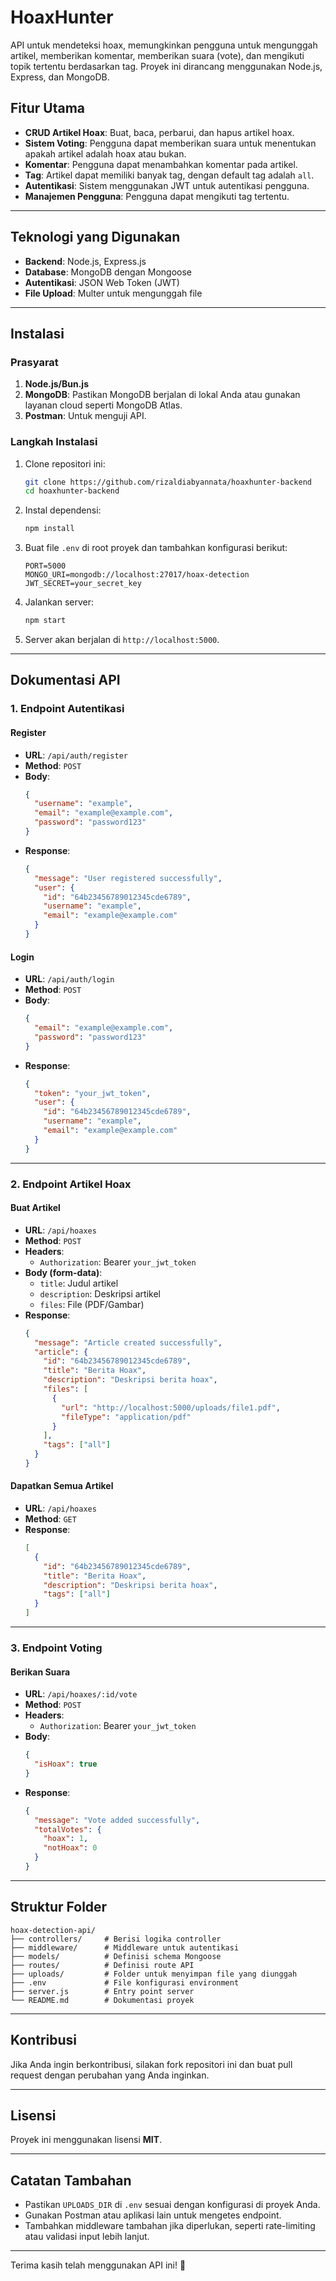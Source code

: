 # HoaxHunter

API untuk mendeteksi hoax, memungkinkan pengguna untuk mengunggah artikel, memberikan komentar, memberikan suara (vote), dan mengikuti topik tertentu berdasarkan tag. Proyek ini dirancang menggunakan Node.js, Express, dan MongoDB.

## Fitur Utama

- **CRUD Artikel Hoax**: Buat, baca, perbarui, dan hapus artikel hoax.
- **Sistem Voting**: Pengguna dapat memberikan suara untuk menentukan apakah artikel adalah hoax atau bukan.
- **Komentar**: Pengguna dapat menambahkan komentar pada artikel.
- **Tag**: Artikel dapat memiliki banyak tag, dengan default tag adalah `all`.
- **Autentikasi**: Sistem menggunakan JWT untuk autentikasi pengguna.
- **Manajemen Pengguna**: Pengguna dapat mengikuti tag tertentu.

---

## Teknologi yang Digunakan

- **Backend**: Node.js, Express.js
- **Database**: MongoDB dengan Mongoose
- **Autentikasi**: JSON Web Token (JWT)
- **File Upload**: Multer untuk mengunggah file

---

## Instalasi

### Prasyarat

1. **Node.js/Bun.js**
2. **MongoDB**: Pastikan MongoDB berjalan di lokal Anda atau gunakan layanan cloud seperti MongoDB Atlas.
3. **Postman**: Untuk menguji API.

### Langkah Instalasi

1. Clone repositori ini:

   ```bash
   git clone https://github.com/rizaldiabyannata/hoaxhunter-backend
   cd hoaxhunter-backend
   ```

2. Instal dependensi:

   ```bash
   npm install
   ```

3. Buat file `.env` di root proyek dan tambahkan konfigurasi berikut:

   ```env
   PORT=5000
   MONGO_URI=mongodb://localhost:27017/hoax-detection
   JWT_SECRET=your_secret_key
   ```

4. Jalankan server:

   ```bash
   npm start
   ```

5. Server akan berjalan di `http://localhost:5000`.

---

## Dokumentasi API

### **1. Endpoint Autentikasi**

#### **Register**

- **URL**: `/api/auth/register`
- **Method**: `POST`
- **Body**:
  ```json
  {
    "username": "example",
    "email": "example@example.com",
    "password": "password123"
  }
  ```
- **Response**:
  ```json
  {
    "message": "User registered successfully",
    "user": {
      "id": "64b23456789012345cde6789",
      "username": "example",
      "email": "example@example.com"
    }
  }
  ```

#### **Login**

- **URL**: `/api/auth/login`
- **Method**: `POST`
- **Body**:
  ```json
  {
    "email": "example@example.com",
    "password": "password123"
  }
  ```
- **Response**:
  ```json
  {
    "token": "your_jwt_token",
    "user": {
      "id": "64b23456789012345cde6789",
      "username": "example",
      "email": "example@example.com"
    }
  }
  ```

---

### **2. Endpoint Artikel Hoax**

#### **Buat Artikel**

- **URL**: `/api/hoaxes`
- **Method**: `POST`
- **Headers**:
  - `Authorization`: Bearer `your_jwt_token`
- **Body (form-data)**:
  - `title`: Judul artikel
  - `description`: Deskripsi artikel
  - `files`: File (PDF/Gambar)
- **Response**:
  ```json
  {
    "message": "Article created successfully",
    "article": {
      "id": "64b23456789012345cde6789",
      "title": "Berita Hoax",
      "description": "Deskripsi berita hoax",
      "files": [
        {
          "url": "http://localhost:5000/uploads/file1.pdf",
          "fileType": "application/pdf"
        }
      ],
      "tags": ["all"]
    }
  }
  ```

#### **Dapatkan Semua Artikel**

- **URL**: `/api/hoaxes`
- **Method**: `GET`
- **Response**:
  ```json
  [
    {
      "id": "64b23456789012345cde6789",
      "title": "Berita Hoax",
      "description": "Deskripsi berita hoax",
      "tags": ["all"]
    }
  ]
  ```

---

### **3. Endpoint Voting**

#### **Berikan Suara**

- **URL**: `/api/hoaxes/:id/vote`
- **Method**: `POST`
- **Headers**:
  - `Authorization`: Bearer `your_jwt_token`
- **Body**:
  ```json
  {
    "isHoax": true
  }
  ```
- **Response**:
  ```json
  {
    "message": "Vote added successfully",
    "totalVotes": {
      "hoax": 1,
      "notHoax": 0
    }
  }
  ```

---

## Struktur Folder

```
hoax-detection-api/
├── controllers/     # Berisi logika controller
├── middleware/      # Middleware untuk autentikasi
├── models/          # Definisi schema Mongoose
├── routes/          # Definisi route API
├── uploads/         # Folder untuk menyimpan file yang diunggah
├── .env             # File konfigurasi environment
├── server.js        # Entry point server
└── README.md        # Dokumentasi proyek
```

---

## Kontribusi

Jika Anda ingin berkontribusi, silakan fork repositori ini dan buat pull request dengan perubahan yang Anda inginkan.

---

## Lisensi

Proyek ini menggunakan lisensi **MIT**.

---

## Catatan Tambahan

- Pastikan `UPLOADS_DIR` di `.env` sesuai dengan konfigurasi di proyek Anda.
- Gunakan Postman atau aplikasi lain untuk mengetes endpoint.
- Tambahkan middleware tambahan jika diperlukan, seperti rate-limiting atau validasi input lebih lanjut.

---

Terima kasih telah menggunakan API ini! 🚀

